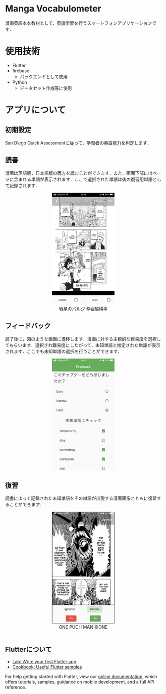 # Manga Vocabulometer

漫画英訳本を教材として，英語学習を行うスマートフォンアプリケーションです．

# 使用技術
- Flutter
- firebase
  - バックエンドとして使用
- Python
  - データセット作成等に使用

# アプリについて
## 初期設定
  
  San Diego Quick Assessmentに従って，学習者の英語能力を判定します．
## 読書
  
  漫画は英語版，日本語版の両方を読むことができます．また，画面下部にはページに含まれる単語が表示されます．ここで選択された単語は後の復習用単語として記録されます．
<div align="center">
   <img src="asset/manga.png" width="40%"><figcaption>戦星のバルジ ©堀越耕平</figcaption>
</div>

## フィードバック
  読了後に，図のような画面に遷移します．漫画に対する主観的な難易度を選択してもらいます．選択され難易度にしたがって，未知単語と推定された単語が表示されます．ここでも未知単語の選択を行うことができます．
<div align="center">
  <fig> <img src="asset/feedback_checked.png" width="40%">
</div>

## 復習
  
  読書によって記録された未知単語をその単語が出現する漫画画像とともに復習することができます．
<div align="center">
  <img src="asset/review_setA.png" width="40%"><figcaption>ONE PUCH MAN ©ONE</figcaption>
</div>

</br>

## Flutterについて
- [Lab: Write your first Flutter app](https://flutter.dev/docs/get-started/codelab)
- [Cookbook: Useful Flutter samples](https://flutter.dev/docs/cookbook)

For help getting started with Flutter, view our
[online documentation](https://flutter.dev/docs), which offers tutorials,
samples, guidance on mobile development, and a full API reference.
